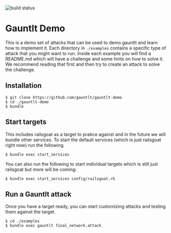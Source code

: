 ![build status](https://travis-ci.org/gauntlt/gauntlt-demo.png)

# Gauntlt Demo
This is a demo set of attacks that can be used to demo gauntlt and learn how to implement it. Each directory in `./examples` contains a specific type of attack that you might want to run.  Inside each example you will find a README.md which will have a challenge and some hints on how to solve it.  We recommend reading that first and then try to create an attack to solve the challenge.

## Installation
```
$ git clone https://github.com/gauntlt/gauntlt-demo
$ cd ./gauntlt-demo
$ bundle
```
## Start targets
This includes railsgoat as a target to pratice against and in the future we will bundle other services.  To start the default services (which is just railsgoat right now) run the following.
```
$ bundle exec start_services
```

You can also run the following to start individual targets which is still just railsgoat but more will be coming:
```
$ bundle exec start_services config/railsgoat.rb
```

## Run a Gauntlt attack
Once you have a target ready, you can start customizing attacks and testing them against the target.
```
$ cd ./examples
$ bundle exec gauntlt final_network.attack
```


